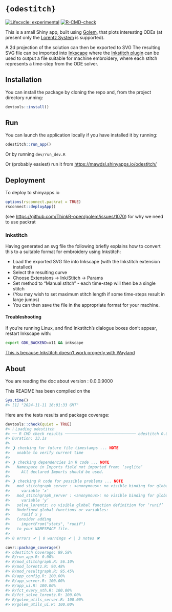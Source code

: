 
<!-- README.md is generated from README.Rmd. Please edit that file -->

# `{odestitch}`

<!-- badges: start -->

[![Lifecycle:
experimental](https://img.shields.io/badge/lifecycle-experimental-orange.svg)](https://lifecycle.r-lib.org/articles/stages.html#experimental)
[![R-CMD-check](https://github.com/mawds/odestitch/actions/workflows/R-CMD-check.yaml/badge.svg)](https://github.com/mawds/odestitch/actions/workflows/R-CMD-check.yaml)

<!-- badges: end -->

This is a small Shiny app, built using
[Golem](https://thinkr-open.github.io/golem/), that plots interesting
ODEs (at present only the [Lorentz
System](https://en.wikipedia.org/wiki/Lorenz_system) is supported).

A 2d projection of the solution can then be exported to SVG The
resulting SVG file can be imported into
[Inkscape](https://inkscape.org/) where the [Inkstitch
plugin](https://inkstitch.org/) can be used to output a file suitable
for machine embroidery, where each stitch represents a time-step from
the ODE solver.

## Installation

You can install the package by cloning the repo and, from the project
directory running:

``` r
devtools::install()
```

## Run

You can launch the application locally if you have installed it by
running:

``` r
odestitch::run_app()
```

Or by running `dev/run_dev.R`

Or (probably easiest) run it from
<https://mawdsl.shinyapps.io/odestitch/>

## Deployment

To deploy to shinyapps.io

``` r
options(rsconnect.packrat = TRUE)
rsconnect::deployApp()
```

(see <https://github.com/ThinkR-open/golem/issues/1070>) for why we need
to use packrat

### Inkstitch

Having generated an svg file the following briefly explains how to
convert this to a suitable format for embroidery using Inkstitch:

- Load the exported SVG file into Inkscape (with the Inkstitch extension
  installed)
- Select the resulting curve
- Choose Extensions -\> Ink/Stitch -\> Params
- Set method to “Manual stitch” - each time-step will then be a single
  stitch
- (You may wish to set maximum stitch length if some time-steps result
  in large jumps)
- You can then save the file in the appropriate format for your machine.

#### Troubleshooting

If you’re running Linux, and find Inkstitch’s dialogue boxes don’t
appear, restart Inkscape with:

``` bash
export GDK_BACKEND=x11 && inkscape
```

[This is because Inkstitch doesn’t work properly with
Wayland](https://inkstitch.org/docs/install-linux/#some-inkstitch-dialogs-disappear-after-a-few-seconds-or-dont-show-up-at-all)

## About

You are reading the doc about version : 0.0.0.9000

This README has been compiled on the

``` r
Sys.time()
#> [1] "2024-11-11 16:01:33 GMT"
```

Here are the tests results and package coverage:

``` r
devtools::check(quiet = TRUE)
#> ℹ Loading odestitch
#> ── R CMD check results ─────────────────────────────── odestitch 0.0.0.9000 ────
#> Duration: 33.1s
#> 
#> ❯ checking for future file timestamps ... NOTE
#>   unable to verify current time
#> 
#> ❯ checking dependencies in R code ... NOTE
#>   Namespace in Imports field not imported from: ‘svglite’
#>     All declared Imports should be used.
#> 
#> ❯ checking R code for possible problems ... NOTE
#>   mod_stitchgraph_server : <anonymous>: no visible binding for global
#>     variable ‘x’
#>   mod_stitchgraph_server : <anonymous>: no visible binding for global
#>     variable ‘y’
#>   solve_lorentz: no visible global function definition for ‘runif’
#>   Undefined global functions or variables:
#>     runif x y
#>   Consider adding
#>     importFrom("stats", "runif")
#>   to your NAMESPACE file.
#> 
#> 0 errors ✔ | 0 warnings ✔ | 3 notes ✖
```

``` r
covr::package_coverage()
#> odestitch Coverage: 89.58%
#> R/run_app.R: 0.00%
#> R/mod_stitchgraph.R: 56.10%
#> R/mod_lorentz.R: 90.48%
#> R/mod_resultgraph.R: 95.45%
#> R/app_config.R: 100.00%
#> R/app_server.R: 100.00%
#> R/app_ui.R: 100.00%
#> R/fct_every_nth.R: 100.00%
#> R/fct_solve_lorentz.R: 100.00%
#> R/golem_utils_server.R: 100.00%
#> R/golem_utils_ui.R: 100.00%
```
